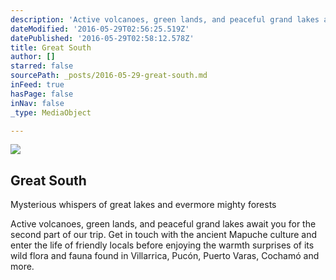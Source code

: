 ```yaml
---
description: 'Active volcanoes, green lands, and peaceful grand lakes await you for the second part of our trip. Get in touch with the ancient Mapuche culture and enter the life of friendly locals before enjoying the warmth surprises of its wild flora and fauna found in Villarrica, Pucón, Puerto Varas, Cochamó and more.'
dateModified: '2016-05-29T02:56:25.519Z'
datePublished: '2016-05-29T02:58:12.578Z'
title: Great South
author: []
starred: false
sourcePath: _posts/2016-05-29-great-south.md
inFeed: true
hasPage: false
inNav: false
_type: MediaObject

---
```

<article style=""><img src="https://the-grid-user-content.s3-us-west-2.amazonaws.com/b80c3f56-570a-4369-93c2-cbcc766141b1.jpg" /><h1>Great South</h1><p>Mysterious whispers of great lakes and evermore mighty forests</p></article>

Active volcanoes, green lands, and peaceful grand lakes await you for the second part of our trip. Get in touch with the ancient Mapuche culture and enter the life of friendly locals before enjoying the warmth surprises of its wild flora and fauna found in Villarrica, Pucón, Puerto Varas, Cochamó and more.